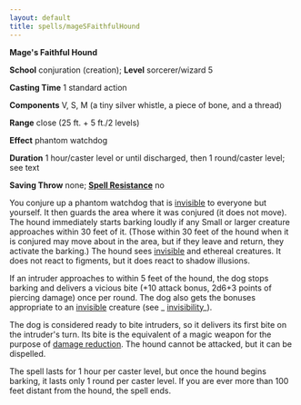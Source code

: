 ```yaml
---
layout: default
title: spells/mageSFaithfulHound
---
```

 **Mage's Faithful Hound**

**School** conjuration (creation); **Level** sorcerer/wizard 5

**Casting Time** 1 standard action

**Components** V, S, M (a tiny silver whistle, a piece of bone, and a thread)

**Range** close (25 ft. + 5 ft./2 levels)

**Effect** phantom watchdog

**Duration** 1 hour/caster level or until discharged, then 1 round/caster level; see text

**Saving Throw** none; **[Spell Resistance](../glossary#_spell-resistance)** no

You conjure up a phantom watchdog that is [invisible](../glossary#_invisible) to everyone but yourself. It then guards the area where it was conjured (it does not move). The hound immediately starts barking loudly if any Small or larger creature approaches within 30 feet of it. (Those within 30 feet of the hound when it is conjured may move about in the area, but if they leave and return, they activate the barking.) The hound sees [invisible](../glossary#_invisible) and ethereal creatures. It does not react to figments, but it does react to shadow illusions.

If an intruder approaches to within 5 feet of the hound, the dog stops barking and delivers a vicious bite (+10 attack bonus, 2d6+3 points of piercing damage) once per round. The dog also gets the bonuses appropriate to an [invisible](../glossary#_invisible) creature (see _ [invisibility](invisibility#_invisibility)_).

The dog is considered ready to bite intruders, so it delivers its first bite on the intruder's turn. Its bite is the equivalent of a magic weapon for the purpose of [damage reduction](../glossary#_damage-reduction). The hound cannot be attacked, but it can be dispelled.

The spell lasts for 1 hour per caster level, but once the hound begins barking, it lasts only 1 round per caster level. If you are ever more than 100 feet distant from the hound, the spell ends.

